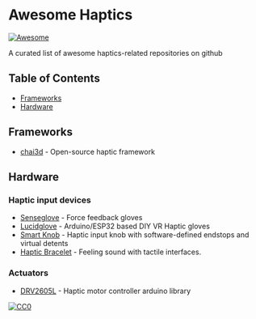 # Awesome Haptics

[![Awesome](https://awesome.re/badge.svg)](https://awesome.re)

A curated list of awesome haptics-related repositories on github

## Table of Contents
- [Frameworks](#frameworks)
- [Hardware](#hardware)

## Frameworks
- [chai3d](https://github.com/chai3d/chai3d) - Open-source haptic framework

## Hardware

### Haptic input devices
- [Senseglove](https://github.com/Adjuvo) - Force feedback gloves
- [Lucidglove](https://github.com/LucidVR/lucidgloves) - Arduino/ESP32 based DIY VR Haptic gloves
- [Smart Knob](https://github.com/scottbez1/smartknob) - Haptic input knob with software-defined endstops and virtual detents
- [Haptic Bracelet](https://github.com/google/audio-to-tactile) - Feeling sound with tactile interfaces.

### Actuators
- [DRV2605L](https://github.com/adafruit/Adafruit_DRV2605_Library) - Haptic motor controller arduino library

[![CC0](https://licensebuttons.net/p/zero/1.0/88x31.png)](https://creativecommons.org/publicdomain/zero/1.0/)
